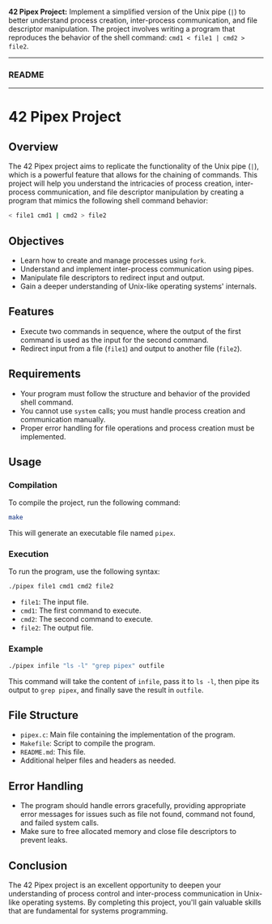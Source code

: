 **42 Pipex Project:**
Implement a simplified version of the Unix pipe (`|`) to better understand process creation, inter-process communication, and file descriptor manipulation. The project involves writing a program that reproduces the behavior of the shell command: `cmd1 < file1 | cmd2 > file2`.

---

### README

---

# 42 Pipex Project

## Overview

The 42 Pipex project aims to replicate the functionality of the Unix pipe (`|`), which is a powerful feature that allows for the chaining of commands. This project will help you understand the intricacies of process creation, inter-process communication, and file descriptor manipulation by creating a program that mimics the following shell command behavior:

```sh
< file1 cmd1 | cmd2 > file2
```

## Objectives

- Learn how to create and manage processes using `fork`.
- Understand and implement inter-process communication using pipes.
- Manipulate file descriptors to redirect input and output.
- Gain a deeper understanding of Unix-like operating systems' internals.

## Features

- Execute two commands in sequence, where the output of the first command is used as the input for the second command.
- Redirect input from a file (`file1`) and output to another file (`file2`).

## Requirements

- Your program must follow the structure and behavior of the provided shell command.
- You cannot use `system` calls; you must handle process creation and communication manually.
- Proper error handling for file operations and process creation must be implemented.

## Usage

### Compilation

To compile the project, run the following command:

```sh
make
```

This will generate an executable file named `pipex`.

### Execution

To run the program, use the following syntax:

```sh
./pipex file1 cmd1 cmd2 file2
```

- `file1`: The input file.
- `cmd1`: The first command to execute.
- `cmd2`: The second command to execute.
- `file2`: The output file.

### Example

```sh
./pipex infile "ls -l" "grep pipex" outfile
```

This command will take the content of `infile`, pass it to `ls -l`, then pipe its output to `grep pipex`, and finally save the result in `outfile`.

## File Structure

- `pipex.c`: Main file containing the implementation of the program.
- `Makefile`: Script to compile the program.
- `README.md`: This file.
- Additional helper files and headers as needed.

## Error Handling

- The program should handle errors gracefully, providing appropriate error messages for issues such as file not found, command not found, and failed system calls.
- Make sure to free allocated memory and close file descriptors to prevent leaks.

## Conclusion

The 42 Pipex project is an excellent opportunity to deepen your understanding of process control and inter-process communication in Unix-like operating systems. By completing this project, you'll gain valuable skills that are fundamental for systems programming.